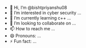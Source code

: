- 👋 Hi, I’m @bishtpriyanshu08
- 👀 I’m interested in cyber security ...
- 🌱 I’m currently learning c++ ...
- 💞️ I’m looking to collaborate on ...
- 📫 How to reach me ...
- 😄 Pronouns: ...
- ⚡ Fun fact: ...

<!---
bishtpriyanshu08/bishtpriyanshu08 is a ✨ special ✨ repository because its `README.md` (this file) appears on your GitHub profile.
You can click the Preview link to take a look at your changes.
--->
